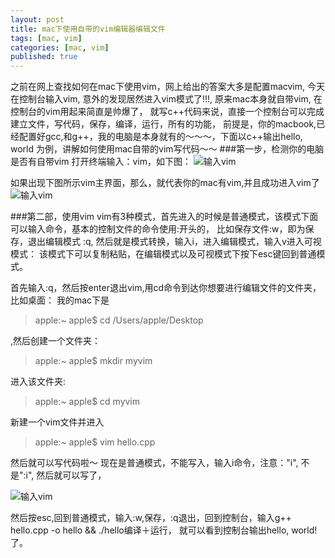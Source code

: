 ```yaml
---
layout: post
title: mac下使用自带的vim编辑器编辑文件
tags: [mac, vim]
categories: [mac, vim]
published: true
---
```



之前在网上查找如何在mac下使用vim，网上给出的答案大多是配置macvim, 今天在控制台输入vim,
意外的发现居然进入vim模式了!!!, 原来mac本身就自带vim, 在控制台的vim用起来简直是帅爆了，
就写c++代码来说，直接一个控制台可以完成建立文件，写代码，保存，编译，运行，所有的功能，
前提是，你的macbook,已经配置好gcc,和g++，我的电脑是本身就有的～～～，下面以c++输出hello, world
为例，讲解如何使用mac自带的vim写代码～～
###第一步，检测你的电脑是否有自带vim
打开终端输入：vim，如下图：
![输入vim]({{site.url}}/images/11-06-15/i1.png)

如果出现下图所示vim主界面，那么，就代表你的mac有vim,并且成功进入vim了
![输入vim]({{site.url}}/images/11-06-15/i2.png)

###第二部，使用vim
vim有3种模式，首先进入的时候是普通模式，该模式下面可以输入命令，基本的控制文件的命令使用:开头的，
比如保存文件:w，即为保存，退出编辑模式 :q, 然后就是模式转换，输入i，进入编辑模式，输入v进入可视模式：
该模式下可以复制粘贴，在编辑模式以及可视模式下按下esc键回到普通模式。

首先输入:q，然后按enter退出vim,用cd命令到达你想要进行编辑文件的文件夹，比如桌面：
我的mac下是

> apple:~ apple$ cd /Users/apple/Desktop 

,然后创建一个文件夹：

> apple:~ apple$ mkdir myvim

进入该文件夹:

> apple:~ apple$ cd myvim

新建一个vim文件并进入

> apple:~ apple$ vim hello.cpp

然后就可以写代码啦～
现在是普通模式，不能写入，输入i命令，注意："i", 不是":i", 然后就可以写了，

![输入vim]({{site.url}}/images/11-06-15/i3.png)

然后按esc,回到普通模式，输入:w,保存，:q退出，回到控制台，输入g++ hello.cpp -o hello && ./hello编译＋运行，
就可以看到控制台输出hello, world!了。
